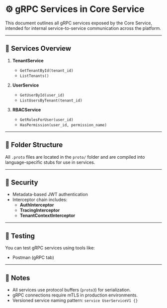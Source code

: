 # ⚙️ gRPC Services in Core Service

This document outlines all gRPC services exposed by the Core Service, intended for internal service-to-service communication across the platform.

---

## 🔧 Services Overview

1. **TenantService**
   - `GetTenantById(tenant_id)`
   - `ListTenants()`

2. **UserService**
   - `GetUserById(user_id)`
   - `ListUsersByTenant(tenant_id)`

3. **RBACService**
   - `GetRolesForUser(user_id)`
   - `HasPermission(user_id, permission_name)`

---

## 📂 Folder Structure

All `.proto` files are located in the `proto/` folder and are compiled into language-specific stubs for use in services.

---

## 🔐 Security

- Metadata-based JWT authentication
- Interceptor chain includes:
  - **AuthInterceptor**
  - **TracingInterceptor**
  - **TenantContextInterceptor**

---

## 🧪 Testing

You can test gRPC services using tools like:
- Postman (gRPC tab)

---

## 📝 Notes

- All services use protocol buffers (`proto3`) for serialization.
- gRPC connections require mTLS in production environments.
- Versioned service naming pattern: `service UserServiceV1 {}`


